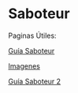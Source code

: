 # Saboteur

Paginas Útiles:

[Guía Saboteur ](http://elbosondegeeks.com/2010/07/28/saboteur-juego-de-cartas-agil-dinamico-y-divertido/)

[Imagenes](http://www.boardgamegeek.com/image/1105468/saboteur)

[Guía Saboteur 2](http://jugamosuna.es/blog/2013/02/21/jugamos-una-de-saboteur/)
